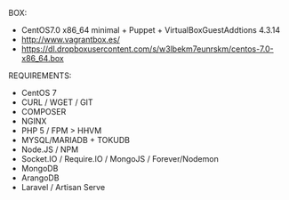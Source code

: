 BOX:
- CentOS7.0 x86_64 minimal + Puppet + VirtualBoxGuestAddtions 4.3.14
- http://www.vagrantbox.es/
- https://dl.dropboxusercontent.com/s/w3lbekm7eunrskm/centos-7.0-x86_64.box

REQUIREMENTS:
- CentOS 7
- CURL / WGET / GIT
- COMPOSER
- NGINX
- PHP 5 / FPM > HHVM
- MYSQL/MARIADB + TOKUDB
- Node.JS / NPM
- Socket.IO / Require.IO / MongoJS / Forever/Nodemon
- MongoDB
- ArangoDB
- Laravel / Artisan Serve
